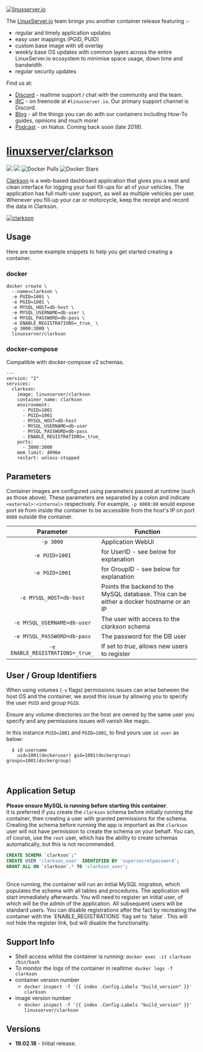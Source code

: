 <a href="https://linuxserver.io" rel="linuxserver.io">![linuxserver.io](https://raw.githubusercontent.com/linuxserver/docker-templates/master/linuxserver.io/img/linuxserver_medium.png)</a>

The [LinuxServer.io](https://linuxserver.io) team brings you another container release featuring :-

 * regular and timely application updates
 * easy user mappings (PGID, PUID)
 * custom base image with s6 overlay
 * weekly base OS updates with common layers across the entire LinuxServer.io ecosystem to minimise space usage, down time and bandwidth
 * regular security updates

Find us at:
* [Discord](https://discord.gg/YWrKVTn) - realtime support / chat with the community and the team.
* [IRC](https://irc.linuxserver.io) - on freenode at `#linuxserver.io`. Our primary support channel is Discord.
* [Blog](https://blog.linuxserver.io) - all the things you can do with our containers including How-To guides, opinions and much more!
* [Podcast](https://podcast.linuxserver.io) - on hiatus. Coming back soon (late 2018).

# [linuxserver/clarkson](https://github.com/linuxserver/docker-clarkson)
[![](https://images.microbadger.com/badges/version/linuxserver/clarkson.svg)](https://microbadger.com/images/linuxserverclarkson "Get your own version badge on microbadger.com")
[![](https://images.microbadger.com/badges/image/linuxserver/clarkson.svg)](https://microbadger.com/images/linuxserver/clarkson "Get your own version badge on microbadger.com")
![Docker Pulls](https://img.shields.io/docker/pulls/linuxserver/clarkson.svg)
![Docker Stars](https://img.shields.io/docker/stars/linuxserver/clarkson.svg)

[Clarkson](https://github.com/linuxserver/Clarkson) is a web-based dashboard application that gives you a neat and clean interface for logging your fuel fill-ups for all of your vehicles. The application has full multi-user support, as well as multiple vehicles per user. Whenever you fill-up your car or motorcycle, keep the receipt and record the data in Clarkson.

<a href="https://github.com/linuxserver/Clarkson" rel="clarkson">![clarkson](https://raw.githubusercontent.com/linuxserver/Clarkson/master/docs/dashboard.png)</a>

## Usage

Here are some example snippets to help you get started creating a container.

### docker

```
docker create \
  --name=clarkson \
  -e PUID=1001 \
  -e PGID=1001 \
  -e MYSQL_HOST=db-host \
  -e MYSQL_USERNAME=db-user \
  -e MYSQL_PASSWORD=db-pass \
  -e ENABLE_REGISTRATIONS=_true_ \
  -p 3000:3000 \
  linuxserver/clarkson
```


### docker-compose

Compatible with docker-compose v2 schemas.

```
---
version: "2"
services:
  clarkson:
    image: linuxserver/clarkson
    container_name: clarkson
    environment:
      - PUID=1001
      - PGID=1001
      - MYSQL_HOST=db-host
      - MYSQL_USERNAME=db-user
      - MYSQL_PASSWORD=db-pass
      - ENABLE_REGISTRATIONS=_true_
    ports:
      - 3000:3000
    mem_limit: 4096m
    restart: unless-stopped
```

## Parameters

Container images are configured using parameters passed at runtime (such as those above). These parameters are separated by a colon and indicate `<external>:<internal>` respectively. For example, `-p 8080:80` would expose port `80` from inside the container to be accessible from the host's IP on port `8080` outside the container.

| Parameter | Function |
| :----: | --- |
| `-p 3000` | Application WebUI |
| `-e PUID=1001` | for UserID - see below for explanation |
| `-e PGID=1001` | for GroupID - see below for explanation |
| `-e MYSQL_HOST=db-host` | Points the backend to the MySQL database. This can be either a docker hostname or an IP |
| `-e MYSQL_USERNAME=db-user` | The user with access to the _clarkson_ schema |
| `-e MYSQL_PASSWORD=db-pass` | The password for the DB user |
| `-e ENABLE_REGISTRATIONS=_true_` | If set to _true_, allows new users to register |

## User / Group Identifiers

When using volumes (`-v` flags) permissions issues can arise between the host OS and the container, we avoid this issue by allowing you to specify the user `PUID` and group `PGID`.

Ensure any volume directories on the host are owned by the same user you specify and any permissions issues will vanish like magic.

In this instance `PUID=1001` and `PGID=1001`, to find yours use `id user` as below:

```
  $ id username
    uid=1001(dockeruser) gid=1001(dockergroup) groups=1001(dockergroup)
```

&nbsp;

## Application Setup

**Please ensure MySQL is running before starting this container**.<br/>
It is preferred if you create the `clarkson` schema before initially running the container, then creating a user with granted permissions for the schema. Creating the schema before running the app is important as the `clarkson` user will not have permission to create the schema on your behalf. You can, of course, use the `root` user, which has the ability to create schemas automatically, but this is not recommended.
<br/>
```sql
CREATE SCHEMA `clarkson`;"
CREATE USER 'clarkson_user' IDENTIFIED BY 'supersecretpassword';
GRANT ALL ON `clarkson`.* TO 'clarkson_user';
```
<br/>
Once running, the container will run an initial MySQL migration, which populates the schema with all tables and procedures. The application will start immediately afterwards. You will need to register an initial user, of which will be the admin of the application. All subsequent users will be standard users. You can disable registrations after the fact by recreating the container with the `ENABLE_REGISTRATIONS` flag set to `false`. This will not hide the register link, but will disable the functionality.


## Support Info

* Shell access whilst the container is running: `docker exec -it clarkson /bin/bash`
* To monitor the logs of the container in realtime: `docker logs -f clarkson`
* container version number 
  * `docker inspect -f '{{ index .Config.Labels "build_version" }}' clarkson`
* image version number
  * `docker inspect -f '{{ index .Config.Labels "build_version" }}' linuxserver/clarkson`

## Versions

* **19.02.18** - Initial release.
